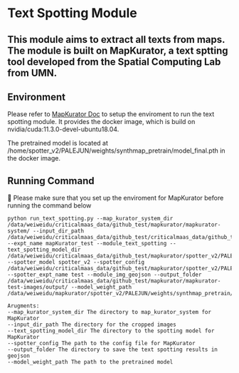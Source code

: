 # Text Spotting Module
## This module aims to extract all texts from maps. The module is built on MapKurator, a text sptting tool developed from the Spatial Computing Lab from UMN.

## Environment 
Please refer to [MapKurator Doc](https://knowledge-computing.github.io/mapkurator-doc/#/docs/install1) to setup the enviroment to run the text spotting module. It provides the docker image, which is build on nvidia/cuda:11.3.0-devel-ubuntu18.04.

The pretrained model is located at /home/spotter\_v2/PALEJUN/weights/synthmap\_pretrain/model_final.pth in the docker image.

## Running Command
🔴 Please make sure that you set up the enviroment for MapKurator before running the command below
```
python run_text_spotting.py --map_kurator_system_dir /data/weiweidu/criticalmaas_data/github_test/mapkurator/mapkurator-system/ --input_dir_path /data/weiweidu/criticalmaas_data/github_test/criticalmaas_data/github_test/output_crop/AK_Dillingham_g1000_s500/ --expt_name mapKurator_test --module_text_spotting --text_spotting_model_dir /data/weiweidu/criticalmaas_data/github_test/mapkurator/spotter_v2/PALEJUN/ --spotter_model spotter_v2 --spotter_config /data/weiweidu/criticalmaas_data/github_test/mapkurator/spotter_v2/PALEJUN/configs/PALEJUN/SynthMap/SynthMap_Polygon.yaml --spotter_expt_name test --module_img_geojson --output_folder /data/weiweidu/criticalmaas_data/github_test/mapkurator/mapkurator-test-images/output/ --model_weight_path /data/weiweidu/mapkurator/spotter_v2/PALEJUN/weights/synthmap_pretrain/model_final.pth
```

```
Arugments:
--map_kurator_system_dir The directory to map_kurator_system for MapKurator
--input_dir_path The directory for the cropped images
--text_spotting_model_dir The directory to the spotting model for MapKurator
--spotter_config The path to the config file for MapKurator
--output_folder The directory to save the text spotting results in geojson
--model_weight_path The path to the pretrained model
```
